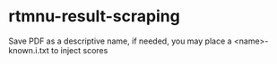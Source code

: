 # rtmnu-result-scraping

Save PDF as a descriptive name, if needed, you may place a \<name\>-known.i.txt to inject scores
